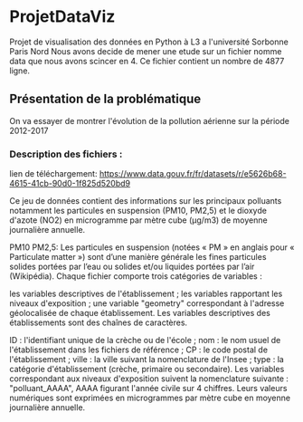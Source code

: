 # ProjetDataViz
Projet de visualisation des données en Python à L3 a l'université Sorbonne Paris Nord
Nous avons decide de mener une etude sur un fichier nomme data que nous avons scincer en 4. Ce fichier contient un nombre de 4877 ligne.


## Présentation de la problématique
On va essayer de montrer l'évolution de la pollution aérienne sur la période 2012-2017

### Description des fichiers :
lien de téléchargement: https://www.data.gouv.fr/fr/datasets/r/e5626b68-4615-41cb-90d0-1f825d520bd9

Ce jeu de données contient des informations sur les principaux polluants notamment les particules en suspension (PM10, PM2,5) et le dioxyde d'azote (NO2) en microgramme par mètre cube (µg/m3) de moyenne journalière annuelle.

PM10 PM2,5: Les particules en suspension (notées « PM » en anglais pour « Particulate matter ») sont d’une manière générale les fines particules solides portées par l’eau ou solides et/ou liquides portées par l’air (Wikipédia). Chaque fichier comporte trois catégories de variables :

les variables descriptives de l'établissement ; les variables rapportant les niveaux d'exposition ; une variable "geometry" correspondant à l'adresse géolocalisée de chaque établissement. Les variables descriptives des établissements sont des chaînes de caractères.

ID : l'identifiant unique de la crèche ou de l'école ; nom : le nom usuel de l'établissement dans les fichiers de référence ; CP : le code postal de l'établissement ; ville : la ville suivant la nomenclature de l'Insee ; type : la catégorie d'établissement (crèche, primaire ou secondaire). Les variables correspondant aux niveaux d'exposition suivent la nomenclature suivante : "polluant_AAAA", AAAA figurant l'année civile sur 4 chiffres. Leurs valeurs numériques sont exprimées en microgrammes par mètre cube en moyenne journalière annuelle.

